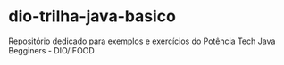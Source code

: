 # dio-trilha-java-basico
Repositório dedicado para exemplos e exercícios do Potência Tech Java Begginers - DIO/IFOOD
